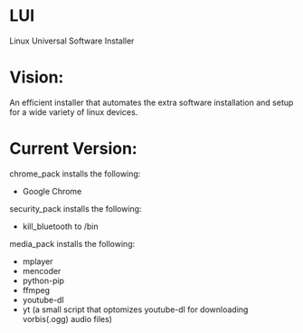 # LUI

Linux Universal Software Installer

# Vision:
An efficient installer that automates the extra software installation and setup for a wide variety of linux devices.
  
# Current Version:
chrome_pack installs the following:
  - Google Chrome
  
security_pack installs the following:
  - kill_bluetooth to /bin
  
media_pack installs the following:
  - mplayer
  - mencoder
  - python-pip
  - ffmpeg
  - youtube-dl
  - yt (a small script that optomizes youtube-dl for downloading vorbis(.ogg) audio files)

